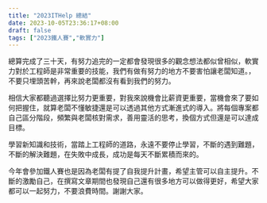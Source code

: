 ```yaml
---
title: "2023ITHelp 總結"
date: 2023-10-05T23:36:17+08:00
draft: false
tags: ["2023鐵人賽","軟實力"]
---
```


總算完成了三十天，有努力追完的一定都會發現很多的觀念想法都似曾相似，軟實力對於工程師是非常重要的技能，我們有做有努力的地方不要害怕讓老闆知道。，不要只埋頭苦幹，再來說老闆都沒有看到我們的努力。

相信大家都聽過選擇比努力更重要，對我來說機會比薪資更重要，當機會來了要如何把握住，就算老闆不懂敏捷還是可以透過其他方式漸進式的導入。將每個專案都自己區分階段，頻繁與老闆核對需求，善用靈活的思考，換個方式但還是可以達成目標。

學習新知識和技術，當踏上工程師的道路，永遠不要停止學習，不斷的遇到難題，不斷的解決難題，在失敗中成長，成功是每天不斷累積而來的。

今年會參加鐵人賽也是因為老闆有提了自我提升計畫，希望主管可以自主提升。不斷的激勵自己，在撰寫文章期間也發現自己還有很多地方可以做得更好，希望大家都可以一起努力，不要浪費時間。謝謝大家。